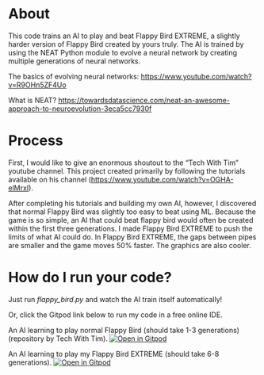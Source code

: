 # About
This code trains an AI to play and beat Flappy Bird EXTREME, a slightly harder version of Flappy Bird created by yours truly. The AI is trained by using the NEAT Python module to evolve a neural network by creating multiple generations of neural networks. 

The basics of evolving neural networks:
https://www.youtube.com/watch?v=R9OHn5ZF4Uo

What is NEAT?
https://towardsdatascience.com/neat-an-awesome-approach-to-neuroevolution-3eca5cc7930f

# Process
First, I would like to give an enormous shoutout to the “Tech With Tim” youtube channel. This project created primarily by following the tutorials available on his channel (https://www.youtube.com/watch?v=OGHA-elMrxI).

After completing his tutorials and building my own AI, however, I discovered that normal Flappy Bird was slightly too easy to beat using ML. Because the game is so simple, an AI that could beat flappy bird would often be created within the first three generations. I made Flappy Bird EXTREME to push the limits of what AI could do. In Flappy Bird EXTREME, the gaps between pipes are smaller and the game moves 50% faster. The graphics are also cooler. 

# How do I run your code?
Just run *flappy_bird.py* and watch the AI train itself automatically!

Or, click the Gitpod link below to run my code in a free online IDE.

An AI learning to play normal Flappy Bird (should take 1-3 generations) (repository by Tech With Tim).
[![Open in Gitpod](https://gitpod.io/button/open-in-gitpod.svg)](https://gitpod.io/#https://github.com/techwithtim/NEAT-Flappy-Bird/blob/master/flappy_bird.py)

An AI learning to play my Flappy Bird EXTREME (should take 6-8 generations).
[![Open in Gitpod](https://gitpod.io/button/open-in-gitpod.svg)](https://gitpod.io/#https://github.com/ElijahWilde/FlappyBirdML/blob/master/flappy_bird.py)

